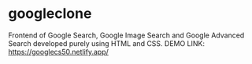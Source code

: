 # googleclone
Frontend of Google Search, Google Image Search and Google Advanced Search developed purely using HTML and CSS.
 DEMO LINK: https://googlecs50.netlify.app/
